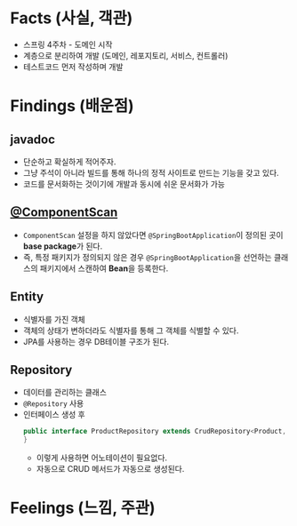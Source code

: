 # Facts (사실, 객관)
- 스프링 4주차 - 도메인 시작
- 계층으로 분리하여 개발 (도메인, 레포지토리, 서비스, 컨트롤러)
- 테스트코드 먼저 작성하며 개발 


# Findings (배운점)

## javadoc 
- 단순하고 확실하게 적어주자. 
- 그냥 주석이 아니라 빌드를 통해 하나의 정적 사이트로 만드는 기능을 갖고 있다. 
- 코드를 문서화하는 것이기에 개발과 동시에 쉬운 문서화가 가능

## [@ComponentScan ](https://github.com/Kyuwon53/Kyuwon53.github.io/blob/main/Spring/%5BSpring%5D%40ComponentScan.md)
- `ComponentScan` 설정을 하지 않았다면 `@SpringBootApplication`이 정의된 곳이 **base package**가 된다. 
- 즉, 특정 패키지가 정의되지 않은 경우 `@SpringBootApplication`을 선언하는 클래스의 패키지에서 스캔하여 **Bean**을 등록한다. 

## Entity
- 식별자를 가진 객체 
- 객체의 상태가 변하더라도 식별자를 통해 그 객체를 식별할 수 있다. 
- JPA를 사용하는 경우 DB테이블 구조가 된다. 

## Repository
- 데이터를 관리하는 클래스 
- `@Repository` 사용
- 인터페이스 생성 후 
  ```java
  public interface ProductRepository extends CrudRepository<Product, Long> {
  }
  ```
  - 이렇게 사용하면 어노테이션이 필요없다. 
  - 자동으로 CRUD 메서드가 자동으로 생성된다.
# Feelings (느낌, 주관)



